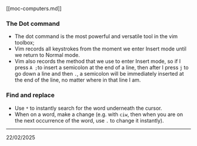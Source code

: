 [[moc-computers.md]]

### The Dot command

- The dot command is the most powerful and versatile tool in the vim toolbox;
- Vim records all keystrokes from the moment we enter Insert mode until we return to Normal mode.
- Vim also records the method that we use to enter Insert mode, so if I press `A ;`to insert a semicolon at the end of a line, then after I press `j` to go down a line and then `.`, a semicolon will be immediately inserted at the end of the line, no matter where in that line I am.

### Find and replace

- Use `*` to instantly search for the word underneath the cursor.
- When on a word, make a change (e.g. with `ciw`, then when you are on the next occurrence of the word, use `.` to change it instantly).

---

22/02/2025
